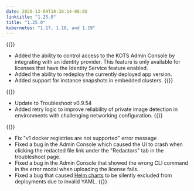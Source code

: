 ```yaml
---
date: 2020-12-09T10:30:14-08:00
linktitle: "1.25.0"
title: "1.25.0"
kubernetes: "1.17, 1.18, and 1.19"
---
```


{{<features>}}
* Added the ability to control access to the KOTS Admin Console by integrating with an identity provider. This feature is only available for licenses that have the Identity Service feature enabled.
* Added the ability to redeploy the currently deployed app version.
* Added support for instance snapshots in embedded clusters.
{{</features>}}

{{<changes>}}
* Update to Troubleshoot v0.9.54
* Added retry logic to improve reliability of private image detection in environments with challenging networking configuration.
{{</changes>}}

{{<fixes>}}
* Fix "v1 docker registries are not supported" error message
* Fixed a bug in the Admin Console which caused the UI to crash when clicking the redacted file link under the "Redactors" tab in the troubleshoot page.
* Fixed a bug in the Admin Console that showed the wrong CLI command in the error modal when uploading the license fails.
* Fixed a bug that caused [Helm charts](https://kots.io/reference/v1beta1/helmchart/) to be silently excluded from deployments due to invalid YAML.
{{</fixes>}}
